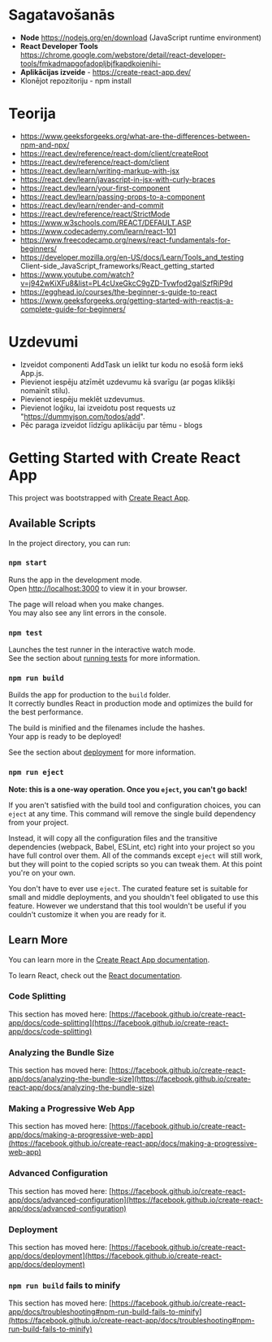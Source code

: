 # Sagatavošanās
- **Node**  https://nodejs.org/en/download (JavaScript runtime environment)
- **React Developer Tools** https://chrome.google.com/webstore/detail/react-developer-tools/fmkadmapgofadopljbjfkapdkoienihi- 
- **Aplikācijas izveide** -  https://create-react-app.dev/
- Klonējot repozitoriju - npm install

# Teorija
- https://www.geeksforgeeks.org/what-are-the-differences-between-npm-and-npx/
- https://react.dev/reference/react-dom/client/createRoot
- https://react.dev/reference/react-dom/client
- https://react.dev/learn/writing-markup-with-jsx
- https://react.dev/learn/javascript-in-jsx-with-curly-braces
- https://react.dev/learn/your-first-component
- https://react.dev/learn/passing-props-to-a-component
- https://react.dev/learn/render-and-commit
- https://react.dev/reference/react/StrictMode
- https://www.w3schools.com/REACT/DEFAULT.ASP
- https://www.codecademy.com/learn/react-101
- https://www.freecodecamp.org/news/react-fundamentals-for-beginners/
- https://developer.mozilla.org/en-US/docs/Learn/Tools_and_testing Client-side_JavaScript_frameworks/React_getting_started
- https://www.youtube.com/watch?v=j942wKiXFu8&list=PL4cUxeGkcC9gZD-Tvwfod2gaISzfRiP9d
- https://egghead.io/courses/the-beginner-s-guide-to-react
- https://www.geeksforgeeks.org/getting-started-with-reactjs-a-complete-guide-for-beginners/

# Uzdevumi 
- Izveidot componenti AddTask un ielikt tur kodu no esošā form iekš App.js.
- Pievienot iespēju atzīmēt uzdevumu kā svarīgu (ar pogas klikšķi nomainīt stilu). 
- Pievienot iespēju meklēt uzdevumus. 
- Pievienot loģiku, lai izveidotu post requests uz "https://dummyjson.com/todos/add".
- Pēc paraga izveidot līdzīgu aplikāciju par tēmu - blogs


# Getting Started with Create React App

This project was bootstrapped with [Create React App](https://github.com/facebook/create-react-app).

## Available Scripts

In the project directory, you can run:

### `npm start`

Runs the app in the development mode.\
Open [http://localhost:3000](http://localhost:3000) to view it in your browser.

The page will reload when you make changes.\
You may also see any lint errors in the console.

### `npm test`

Launches the test runner in the interactive watch mode.\
See the section about [running tests](https://facebook.github.io/create-react-app/docs/running-tests) for more information.

### `npm run build`

Builds the app for production to the `build` folder.\
It correctly bundles React in production mode and optimizes the build for the best performance.

The build is minified and the filenames include the hashes.\
Your app is ready to be deployed!

See the section about [deployment](https://facebook.github.io/create-react-app/docs/deployment) for more information.

### `npm run eject`

**Note: this is a one-way operation. Once you `eject`, you can't go back!**

If you aren't satisfied with the build tool and configuration choices, you can `eject` at any time. This command will remove the single build dependency from your project.

Instead, it will copy all the configuration files and the transitive dependencies (webpack, Babel, ESLint, etc) right into your project so you have full control over them. All of the commands except `eject` will still work, but they will point to the copied scripts so you can tweak them. At this point you're on your own.

You don't have to ever use `eject`. The curated feature set is suitable for small and middle deployments, and you shouldn't feel obligated to use this feature. However we understand that this tool wouldn't be useful if you couldn't customize it when you are ready for it.

## Learn More

You can learn more in the [Create React App documentation](https://facebook.github.io/create-react-app/docs/getting-started).

To learn React, check out the [React documentation](https://reactjs.org/).

### Code Splitting

This section has moved here: [https://facebook.github.io/create-react-app/docs/code-splitting](https://facebook.github.io/create-react-app/docs/code-splitting)

### Analyzing the Bundle Size

This section has moved here: [https://facebook.github.io/create-react-app/docs/analyzing-the-bundle-size](https://facebook.github.io/create-react-app/docs/analyzing-the-bundle-size)

### Making a Progressive Web App

This section has moved here: [https://facebook.github.io/create-react-app/docs/making-a-progressive-web-app](https://facebook.github.io/create-react-app/docs/making-a-progressive-web-app)

### Advanced Configuration

This section has moved here: [https://facebook.github.io/create-react-app/docs/advanced-configuration](https://facebook.github.io/create-react-app/docs/advanced-configuration)

### Deployment

This section has moved here: [https://facebook.github.io/create-react-app/docs/deployment](https://facebook.github.io/create-react-app/docs/deployment)

### `npm run build` fails to minify

This section has moved here: [https://facebook.github.io/create-react-app/docs/troubleshooting#npm-run-build-fails-to-minify](https://facebook.github.io/create-react-app/docs/troubleshooting#npm-run-build-fails-to-minify)
